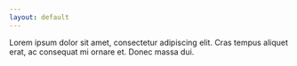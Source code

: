 ```yaml
---
layout: default
---
```



<div class="lead pretty-links">
  Lorem ipsum dolor sit amet, consectetur adipiscing elit. Cras tempus aliquet erat, ac consequat mi ornare et. Donec massa dui.

</div>
